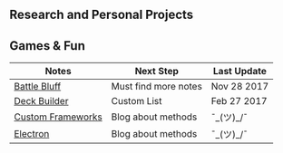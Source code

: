 <link rel="stylesheet" href="/main.css"/>

## Research and Personal Projects

## Games & Fun


|  Notes                                     |  Next Step                  |  Last Update  |
|  ----------------------------------------  |  -------------------------  |  -----------  |
|  [Battle Bluff](battle-bluff)              |  Must find more notes       |  Nov 28 2017  |
|  [Deck Builder](deck-builder)              |  Custom List                |  Feb 27 2017  |
|  [Custom Frameworks](custom-frameworks)    |  Blog about methods         |  ¯\_(ツ)_/¯   |
|  [Electron](electron-apps)                 |  Blog about methods         |  ¯\_(ツ)_/¯   |


